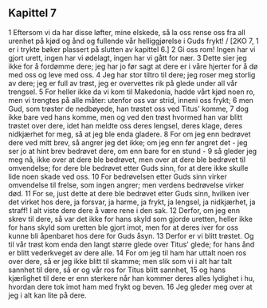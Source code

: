 ## Kapittel 7

1 Eftersom vi da har disse løfter, mine elskede, så la oss rense oss fra all urenhet på kjød og ånd og fullende vår helliggjørelse i Guds frykt! / [2KO 7, 1 er i trykte bøker plassert på slutten av kapittel 6.]
2 Gi oss rom! Ingen har vi gjort urett, ingen har vi ødelagt, ingen har vi gått for nær.
3 Dette sier jeg ikke for å fordømme dere; jeg har jo før sagt at dere er i våre hjerter for å dø med oss og leve med oss.
4 Jeg har stor tiltro til dere; jeg roser meg storlig av dere; jeg er full av trøst, jeg er overvettes rik på glede under all vår trengsel.
5 For heller ikke da vi kom til Makedonia, hadde vårt kjød noen ro, men vi trengtes på alle måter: utenfor oss var strid, inneni oss frykt;
6 men Gud, som trøster de nedbøyede, han trøstet oss ved Titus' komme,
7 dog ikke bare ved hans komme, men og ved den trøst hvormed han var blitt trøstet over dere, idet han meldte oss deres lengsel, deres klage, deres nidkjærhet for meg, så at jeg ble enda gladere.
8 For om jeg enn bedrøvet dere ved mitt brev, så angrer jeg det ikke; om jeg enn før angret det - jeg ser jo at hint brev bedrøvet dere, om enn bare for en stund -
9 så gleder jeg meg nå, ikke over at dere ble bedrøvet, men over at dere ble bedrøvet til omvendelse; for dere ble bedrøvet etter Guds sinn, for at dere ikke skulle lide noen skade ved oss.
10 For bedrøvelsen etter Guds sinn virker omvendelse til frelse, som ingen angrer; men verdens bedrøvelse virker død.
11 For se, just dette at dere ble bedrøvet etter Guds sinn, hvilken iver det virket hos dere, ja forsvar, ja harme, ja frykt, ja lengsel, ja nidkjærhet, ja straff! I alt viste dere dere å være rene i den sak.
12 Derfor, om jeg enn skrev til dere, så var det ikke for hans skyld som gjorde uretten, heller ikke for hans skyld som uretten ble gjort imot, men for at deres iver for oss kunne bli åpenbaret hos dere for Guds åsyn.
13 Derfor er vi blitt trøstet. Og til vår trøst kom enda den langt større glede over Titus' glede; for hans ånd er blitt vederkveget av dere alle.
14 For om jeg til ham har uttalt noen ros over dere, så er jeg ikke blitt til skamme; men slik som vi i alt har talt sannhet til dere, så er og vår ros for Titus blitt sannhet,
15 og hans kjærlighet til dere er enn sterkere når han kommer deres alles lydighet i hu, hvordan dere tok imot ham med frykt og beven.
16 Jeg gleder meg over at jeg i alt kan lite på dere.
